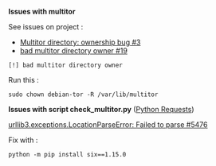 **Issues with multitor**

See issues on project :
* [Multitor directory: ownership bug #3](https://github.com/trimstray/multitor/issues/3)
* [bad multitor directory owner #19](https://github.com/trimstray/multitor/issues/19)

`[!] bad multitor directory owner`

Run this :

`sudo chown debian-tor -R /var/lib/multitor`

**Issues with script check_multitor.py** ([Python Requests](https://requests.readthedocs.io/en/latest/))

[urllib3.exceptions.LocationParseError: Failed to parse #5476](https://github.com/psf/requests/issues/5476)

Fix with :

`python -m pip install six==1.15.0`
